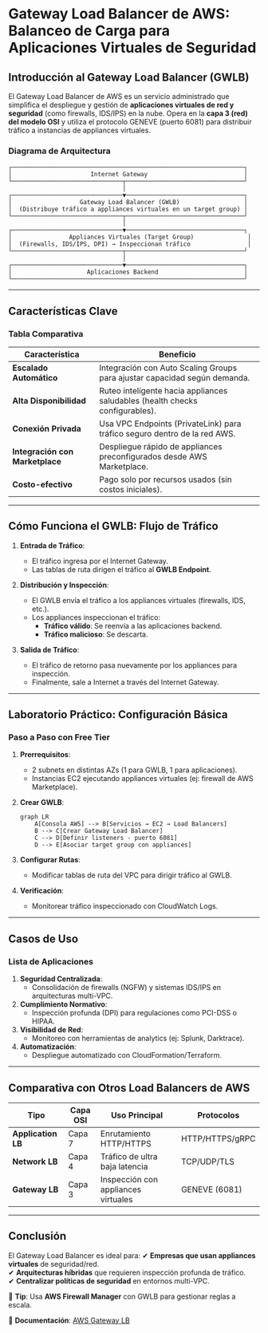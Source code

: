 # **Gateway Load Balancer de AWS: Balanceo de Carga para Aplicaciones Virtuales de Seguridad**

## **Introducción al Gateway Load Balancer (GWLB)**
El Gateway Load Balancer de AWS es un servicio administrado que simplifica el despliegue y gestión de **aplicaciones virtuales de red y seguridad** (como firewalls, IDS/IPS) en la nube. Opera en la **capa 3 (red) del modelo OSI** y utiliza el protocolo GENEVE (puerto 6081) para distribuir tráfico a instancias de appliances virtuales.

### **Diagrama de Arquitectura**
```
┌─────────────────────────────────────────────────────────────────┐
│                      Internet Gateway                           │
└───────────────────────────────┬─────────────────────────────────┘
                                │
┌───────────────────────────────▼─────────────────────────────────┐
│                   Gateway Load Balancer (GWLB)                  │
│  (Distribuye tráfico a appliances virtuales en un target group) │
└───────────────────────────────┬─────────────────────────────────┘
                                │
┌───────────────────────────────▼─────────────────────────────────┐
│                Appliances Virtuales (Target Group)               │
│  (Firewalls, IDS/IPS, DPI) → Inspeccionan tráfico                │
└───────────────────────────────┬─────────────────────────────────┘
                                │
┌───────────────────────────────▼─────────────────────────────────┐
│                     Aplicaciones Backend                        │
└─────────────────────────────────────────────────────────────────┘
```

---

## **Características Clave**
### **Tabla Comparativa**
| **Característica**               | **Beneficio**                                                                 |
|----------------------------------|-------------------------------------------------------------------------------|
| **Escalado Automático**          | Integración con Auto Scaling Groups para ajustar capacidad según demanda.     |
| **Alta Disponibilidad**          | Ruteo inteligente hacia appliances saludables (health checks configurables).  |
| **Conexión Privada**             | Usa VPC Endpoints (PrivateLink) para tráfico seguro dentro de la red AWS.     |
| **Integración con Marketplace**  | Despliegue rápido de appliances preconfigurados desde AWS Marketplace.        |
| **Costo-efectivo**               | Pago solo por recursos usados (sin costos iniciales).                         |

---

## **Cómo Funciona el GWLB: Flujo de Tráfico**
1. **Entrada de Tráfico**:
   - El tráfico ingresa por el Internet Gateway.
   - Las tablas de ruta dirigen el tráfico al **GWLB Endpoint**.

2. **Distribución y Inspección**:
   - El GWLB envía el tráfico a los appliances virtuales (firewalls, IDS, etc.).
   - Los appliances inspeccionan el tráfico:
     - **Tráfico válido**: Se reenvía a las aplicaciones backend.
     - **Tráfico malicioso**: Se descarta.

3. **Salida de Tráfico**:
   - El tráfico de retorno pasa nuevamente por los appliances para inspección.
   - Finalmente, sale a Internet a través del Internet Gateway.

---

## **Laboratorio Práctico: Configuración Básica**
### **Paso a Paso con Free Tier**
1. **Prerrequisitos**:
   - 2 subnets en distintas AZs (1 para GWLB, 1 para aplicaciones).
   - Instancias EC2 ejecutando appliances virtuales (ej: firewall de AWS Marketplace).

2. **Crear GWLB**:
   ```mermaid
   graph LR
       A[Consola AWS] --> B[Servicios → EC2 → Load Balancers]
       B --> C[Crear Gateway Load Balancer]
       C --> D[Definir listeners - puerto 6081]
       D --> E[Asociar target group con appliances]
   ```

3. **Configurar Rutas**:
   - Modificar tablas de ruta del VPC para dirigir tráfico al GWLB.

4. **Verificación**:
   - Monitorear tráfico inspeccionado con CloudWatch Logs.

---

## **Casos de Uso**
### **Lista de Aplicaciones**
1. **Seguridad Centralizada**:
   - Consolidación de firewalls (NGFW) y sistemas IDS/IPS en arquitecturas multi-VPC.
2. **Cumplimiento Normativo**:
   - Inspección profunda (DPI) para regulaciones como PCI-DSS o HIPAA.
3. **Visibilidad de Red**:
   - Monitoreo con herramientas de analytics (ej: Splunk, Darktrace).
4. **Automatización**:
   - Despliegue automatizado con CloudFormation/Terraform.

---

## **Comparativa con Otros Load Balancers de AWS**
| **Tipo**               | **Capa OSI** | **Uso Principal**                          | **Protocolos**        |
|------------------------|-------------|--------------------------------------------|-----------------------|
| **Application LB**     | Capa 7      | Enrutamiento HTTP/HTTPS                    | HTTP/HTTPS/gRPC       |
| **Network LB**         | Capa 4      | Tráfico de ultra baja latencia             | TCP/UDP/TLS           |
| **Gateway LB**         | Capa 3      | Inspección con appliances virtuales        | GENEVE (6081)         |

---

## **Conclusión**
El Gateway Load Balancer es ideal para:
✔ **Empresas que usan appliances virtuales** de seguridad/red.  
✔ **Arquitecturas híbridas** que requieren inspección profunda de tráfico.  
✔ **Centralizar políticas de seguridad** en entornos multi-VPC.  

📌 **Tip**: Usa **AWS Firewall Manager** con GWLB para gestionar reglas a escala.  

🔗 **Documentación**: [AWS Gateway LB](https://docs.aws.amazon.com/elasticloadbalancing/latest/gateway/introduction.html)  
